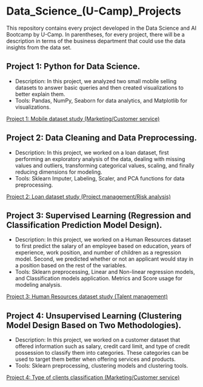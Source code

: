 # Data_Science_(U-Camp)_Projects
This repository contains every project developed in the Data Science and AI Bootcamp by U-Camp. In parentheses, for every project, there will be a description in terms of the business department that could use the data insights from the data set.

## Project 1: Python for Data Science.
- Description: In this project, we analyzed two small mobile selling datasets to answer basic queries and then created visualizations to better explain them.
- Tools: Pandas, NumPy, Seaborn for data analytics, and Matplotlib for visualizations.

[Project 1: Mobile dataset study (Marketing/Customer service)](https://github.com/MarcoAPe/Data_Science_Projects/blob/main/Proyecto_M1_Python_para_Ciencia_de_Datos.ipynb)

## Project 2: Data Cleaning and Data Preprocessing.
- Description: In this project, we worked on a loan dataset, first performing an exploratory analysis of the data, dealing with missing values and outliers, transforming categorical values, scaling, and finally reducing dimensions for modeling.
- Tools: Sklearn Imputer, Labeling, Scaler, and PCA functions for data preprocessing.

[Project 2: Loan dataset study (Project management/Risk analysis)](https://github.com/MarcoAPe/Data_Science_Projects/blob/main/Proyecto_M2_Limpieza_y_preprocesado_de_datos.ipynb)

## Project 3: Supervised Learning (Regression and Classification Prediction Model Design).
- Description: In this project, we worked on a Human Resources dataset to first predict the salary of an employee based on education, years of experience, work position, and number of children as a regression model. Second, we predicted whether or not an applicant would stay in a position based on the rest of the variables.
- Tools: Sklearn preprocessing, Linear and Non-linear regression models, and Classification models application. Metrics and Score usage for modeling analysis.

[Project 3: Human Resources dataset study (Talent management)](https://github.com/MarcoAPe/Data_Science_Projects/blob/main/Proyecto_M3_Modelado_Supervisado.ipynb)

## Project 4: Unsupervised Learning (Clustering Model Design Based on Two Methodologies).
- Description: In this project, we worked on a customer dataset that offered information such as salary, credit card limit, and type of credit possession to classify them into categories. These categories can be used to target them better when offering services and products.
- Tools: Sklearn preprocessing, clustering models and clustering tools.

[Project 4: Type of clients classification (Marketing/Customer service)](https://github.com/MarcoAPe/Data_Science_Projects/blob/main/Proyecto_M4_Modelado_no_supervisado.ipynb)
